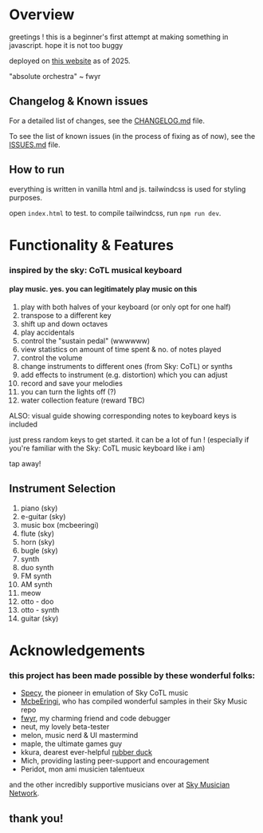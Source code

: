 # Overview
greetings ! this is a beginner's first attempt at making something in javascript. hope it is not too buggy

deployed on [this website](https://www.skysynth.space/) as of 2025.

"absolute orchestra" ~ fwyr

## Changelog & Known issues

For a detailed list of changes, see the [CHANGELOG.md](CHANGELOG.md) file.

To see the list of known issues (in the process of fixing as of now), see the [ISSUES.md](ISSUES.md) file.

## How to run
everything is written in vanilla html and js. tailwindcss is used for styling purposes.

open `index.html` to test. to compile tailwindcss, run `npm run dev`.

# Functionality & Features
### inspired by the sky: CoTL musical keyboard
#### play music. yes. you can legitimately play music on this

1. play with both halves of your keyboard (or only opt for one half)
2. transpose to a different key 
3. shift up and down octaves 
4. play accidentals
5. control the "sustain pedal" (wwwwww)
6. view statistics on amount of time spent & no. of notes played
7. control the volume
8. change instruments to different ones (from Sky: CoTL) or synths
9. add effects to instrument (e.g. distortion) which you can adjust
10. record and save your melodies
11. you can turn the lights off (?)
12. water collection feature (reward TBC)

ALSO: visual guide showing corresponding notes to keyboard keys is included

just press random keys to get started. it can be a lot of fun !
(especially if you're familiar with the Sky: CoTL music keyboard like i am)

tap away!


## Instrument Selection
1. piano (sky)
2. e-guitar (sky)
3. music box (mcbeeringi)
4. flute (sky)
5. horn (sky)
6. bugle (sky)
7. synth
8. duo synth
9. FM synth
10. AM synth
11. meow
12. otto - doo
13. otto - synth
14. guitar (sky)


# Acknowledgements

### this project has been made possible by these wonderful folks:
- [Specy](https://github.com/Specy), the pioneer in emulation of Sky CoTL music
- [McbeEringi](https://github.com/mcbeeringi), who has compiled wonderful samples in their Sky Music repo
- [fwyr](https://github.com/fwyr), my charming friend and code debugger
- neut, my lovely beta-tester
- melon, music nerd & UI mastermind
- maple, the ultimate games guy
- kkura, dearest ever-helpful [rubber duck](https://en.wikipedia.org/wiki/Rubber_duck_debugging)
- Mich, providing lasting peer-support and encouragement
- Peridot, mon ami musicien talentueux

and the other incredibly supportive musicians over at [Sky Musician Network](https://discord.gg/DsprQTfBVp).

## thank you!